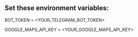 ## Set these environment variables:
BOT_TOKEN = <YOUR_TELEGRAM_BOT_TOKEN>

GOOGLE_MAPS_API_KEY = <YOUR_GOOGLE_MAPS_API_KEY>
